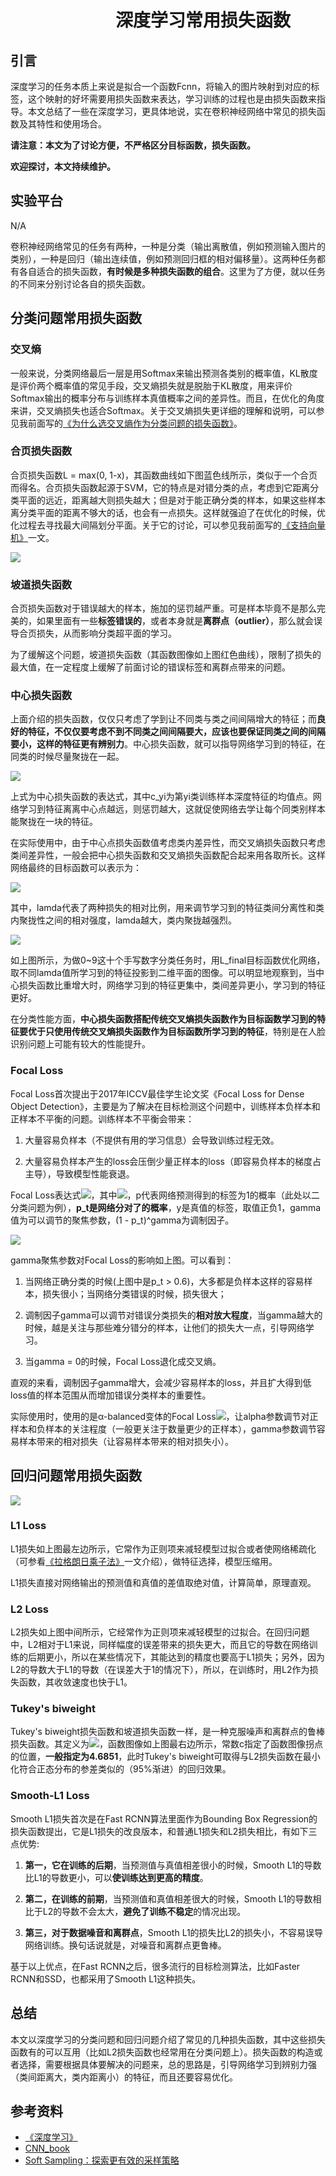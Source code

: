 # 　　　　　　深度学习常用损失函数
## 引言

深度学习的任务本质上来说是拟合一个函数Fcnn，将输入的图片映射到对应的标签，这个映射的好坏需要用损失函数来表达，学习训练的过程也是由损失函数来指导。本文总结了一些在深度学习，更具体地说，实在卷积神经网络中常见的损失函数及其特性和使用场合。

**请注意：本文为了讨论方便，不严格区分目标函数，损失函数。**

**欢迎探讨，本文持续维护。**

## 实验平台

N/A

卷积神经网络常见的任务有两种，一种是分类（输出离散值，例如预测输入图片的类别），一种是回归（输出连续值，例如预测回归框的相对偏移量）。这两种任务都有各自适合的损失函数，**有时候是多种损失函数的组合**。这里为了方便，就以任务的不同来分别讨论各自的损失函数。

## 分类问题常用损失函数

### 交叉熵

一般来说，分类网络最后一层是用Softmax来输出预测各类别的概率值，KL散度是评价两个概率值的常见手段，交叉熵损失就是脱胎于KL散度，用来评价Softmax输出的概率分布与训练样本真值概率之间的差异性。而且，在优化的角度来讲，交叉熵损失也适合Softmax。关于交叉熵损失更详细的理解和说明，可以参见我前面写的[《为什么选交叉熵作为分类问题的损失函数》](https://github.com/Captain1986/CaptainBlackboard/blob/master/D%230012-%E4%B8%BA%E4%BB%80%E4%B9%88%E9%80%89%E4%BA%A4%E5%8F%89%E7%86%B5%E4%BD%9C%E4%B8%BA%E5%88%86%E7%B1%BB%E9%97%AE%E9%A2%98%E7%9A%84%E6%8D%9F%E5%A4%B1%E5%87%BD%E6%95%B0/D%230012.md)。

### 合页损失函数

合页损失函数L = max(0, 1-x)，其函数曲线如下图蓝色线所示，类似于一个合页而得名。合页损失函数起源于SVM，它的特点是对错分类的点，考虑到它距离分类平面的远近，距离越大则损失越大；但是对于能正确分类的样本，如果这些样本离分类平面的距离不够大的话，也会有一点损失。这样就强迫了在优化的时候，优化过程去寻找最大间隔划分平面。关于它的讨论，可以参见我前面写的[《支持向量机》](https://github.com/Captain1986/CaptainBlackboard/blob/master/D%230009-SVM/D%230009.md)一文。

![](images/154349.png)

### 坡道损失函数

合页损失函数对于错误越大的样本，施加的惩罚越严重。可是样本毕竟不是那么完美的，如果里面有一些**标签错误的**，或者本身就是**离群点（outlier）**，那么就会误导合页损失，从而影响分类超平面的学习。

为了缓解这个问题，坡道损失函数（其函数图像如上图红色曲线），限制了损失的最大值，在一定程度上缓解了前面讨论的错误标签和离群点带来的问题。

### 中心损失函数

上面介绍的损失函数，仅仅只考虑了学到让不同类与类之间间隔增大的特征；而**良好的特征，不仅仅要考虑不到不同类之间间隔要大，应该也要保证同类之间的间隔要小，这样的特征更有辨别力**。中心损失函数，就可以指导网络学习到的特征，在同类的时候尽量聚拢在一起。

![](images/160647.png)

上式为中心损失函数的表达式，其中c_yi为第yi类训练样本深度特征的均值点。网络学习到特征离离中心点越远，则惩罚越大，这就促使网络去学让每个同类别样本能聚拢在一块的特征。

在实际使用中，由于中心点损失函数值考虑类内差异性，而交叉熵损失函数只考虑类间差异性，一般会把中心损失函数和交叉熵损失函数配合起来用各取所长。这样网络最终的目标函数可以表示为：

![](images/161349.png)

其中，lamda代表了两种损失的相对比例，用来调节学习到的特征类间分离性和类内聚拢性之间的相对强度，lamda越大，类内聚拢越强烈。

![](images/161758.png)

如上图所示，为做0~9这十个手写数字分类任务时，用L_final目标函数优化网络，取不同lamda值所学习到的特征投影到二维平面的图像。可以明显地观察到，当中心损失函数比重增大时，网络学习到的特征更集中，类间差异更小，学习到的特征更好。

在分类性能方面，**中心损失函数搭配传统交叉熵损失函数作为目标函数学习到的特征要优于只使用传统交叉熵损失函数作为目标函数所学习到的特征**，特别是在人脸识别问题上可能有较大的性能提升。

### Focal Loss

Focal Loss首次提出于2017年ICCV最佳学生论文奖《Focal Loss for Dense Object Detection》，主要是为了解决在目标检测这个问题中，训练样本负样本和正样本不平衡的问题。训练样本不平衡会带来：

1. 大量容易负样本（不提供有用的学习信息）会导致训练过程无效。

2. 大量容易负样本产生的loss会压倒少量正样本的loss（即容易负样本的梯度占主导），导致模型性能衰退。

Focal Loss表达式![](images/154353.png)，其中![](images/154408.png)，p代表网络预测得到的标签为1的概率（此处以二分类问题为例），**p_t是网络分对了的概率**，y是真值的标签，取值正负1，gamma值为可以调节的聚焦参数，(1 - p_t)^gamma为调制因子。

![](images/154834.png)

gamma聚焦参数对Focal Loss的影响如上图。可以看到：

1. 当网络正确分类的时候(上图中是p_t > 0.6)，大多都是负样本这样的容易样本，损失很小；当网络分类错误的时候，损失很大；

2. 调制因子gamma可以调节对错误分类损失的**相对放大程度**，当gamma越大的时候，越是关注与那些难分错分的样本，让他们的损失大一点，引导网络学习。

3. 当gamma = 0的时候，Focal Loss退化成交叉熵。

直观的来看，调制因子gamma增大，会减少容易样本的loss，并且扩大得到低loss值的样本范围从而增加错误分类样本的重要性。

实际使用时，使用的是α-balanced变体的Focal Loss![](images/160509.png)，让alpha参数调节对正样本和负样本的关注程度（一般更关注于数量更少的正样本），gamma参数调节容易样本带来的相对损失（让容易样本带来的相对损失小）。

## 回归问题常用损失函数

![](images/164439.png)

### L1 Loss

L1损失如上图最左边所示，它常作为正则项来减轻模型过拟合或者使网络稀疏化（可参看[《拉格朗日乘子法》](https://github.com/Captain1986/CaptainBlackboard/blob/master/D%230008-%E6%8B%89%E6%A0%BC%E6%9C%97%E6%97%A5%E4%B9%98%E5%AD%90%E6%B3%95/D%230008.md)一文介绍），做特征选择，模型压缩用。

L1损失直接对网络输出的预测值和真值的差值取绝对值，计算简单，原理直观。

### L2 Loss

L2损失如上图中间所示，它经常作为正则项来减轻模型的过拟合。在回归问题中，L2相对于L1来说，同样幅度的误差带来的损失更大，而且它的导数在网络训练的后期更小，所以在某些情况下，其能达到的精度也要高于L1损失；另外，因为L2的导数大于L1的导数（在误差大于1的情况下），所以，在训练时，用L2作为损失函数，其收敛速度也快于L1。

### Tukey's biweight

Tukey's biweight损失函数和坡道损失函数一样，是一种克服噪声和离群点的鲁棒损失函数。其定义为![](images/162310.png)，函数图像如上图最右边所示，常数c指定了函数图像拐点的位置，**一般指定为4.6851**，此时Tukey's biweight可取得与L2损失函数在最小化符合正态分布的参差类似的（95%渐进）的回归效果。

### Smooth-L1 Loss

Smooth L1损失首次是在Fast RCNN算法里面作为Bounding Box Regression的损失函数提出，它是L1损失的改良版本，和普通L1损失和L2损失相比，有如下三点优势:

1. **第一，它在训练的后期**，当预测值与真值相差很小的时候，Smooth L1的导数比L1的导数更小，可以**使训练达到更高的精度**。

2. **第二，在训练的前期**，当预测值和真值相差很大的时候，Smooth L1的导数相比于L2的导数不会太大，**避免了训练不稳定**的情况出现。

3. **第三，对于数据噪音和离群点**，Smooth L1的损失比L2的损失小，不容易误导网络训练。换句话说就是，对噪音和离群点更鲁棒。

基于以上优点，在Fast RCNN之后，很多流行的目标检测算法，比如Faster RCNN和SSD，也都采用了Smooth L1这种损失。

## 总结

本文以深度学习的分类问题和回归问题介绍了常见的几种损失函数，其中这些损失函数有的可以互用（比如L2损失函数也经常用在分类问题上）。损失函数的构造或者选择，需要根据具体要解决的问题来，总的思路是，引导网络学习到辨别力强（类间距离大，类内距离小）的特征，而且还要容易优化。

## 参考资料

+ [《深度学习》](https://book.douban.com/subject/27087503/)
+ [CNN_book](http://210.28.132.67/weixs/book/CNN_book.pdf)
+ [Soft Sampling：探索更有效的采样策略](https://zhuanlan.zhihu.com/p/63954517)
